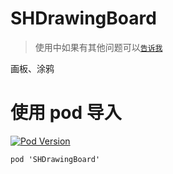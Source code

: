 # SHDrawingBoard
> 使用中如果有其他问题可以[`告诉我`](https://github.com/CCSH/SHDrawingBoard/issues/new)

画板、涂鸦
# 使用 pod 导入
[![Pod Version](http://img.shields.io/cocoapods/v/SHDrawingBoard.svg?style=flat)](https://github.com/CCSH/SHDrawingBoard/releases)
```
pod 'SHDrawingBoard'
```

